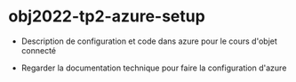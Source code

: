 # obj2022-tp2-azure-setup
- Description de configuration et code dans azure pour le cours d'objet connecté 

- Regarder la documentation technique pour faire la configuration d'azure
